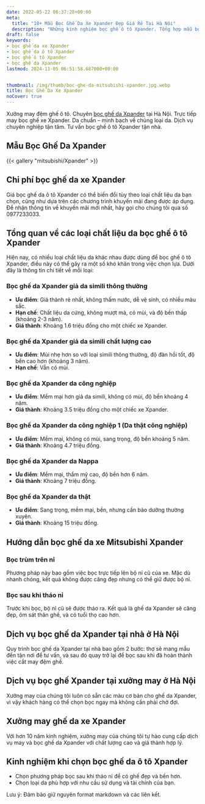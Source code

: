 ```yaml
---
date: 2022-05-22 06:37:28+00:00
meta:
  title: "18+ Mẫu Bọc Ghế Da Xe Xpander Đẹp Giá Rẻ Tại Hà Nội"
  description: "Những kinh nghiệm bọc ghế ô tô Xpander. Tổng hợp mẫu bọc ghế da Xpander đẹp. Bảng giá bọc ghế da xe Xpander. Chương trình khuyến mãi bọc ghế Mitsubishi Xpander"
draft: false
keywords:
- bọc ghế da xe Xpander
- bọc ghế da ô tô Xpander
- bọc ghế ô tô Xpander
- bọc ghế da Xpander
lastmod: 2024-11-05 06:51:58.687000+00:00


thumbnail: /img/thumb/boc-ghe-da-mitsubishi-xpander.jpg.webp
title: Bọc Ghế Da Xe Xpander
noCover: true
---
```


Xưởng may đệm ghế ô tô. Chuyên [bọc ghế da Xpander](https://bocgheoto.vn/mitsubishi/boc-ghe-da-xe-xpander.html/) tại Hà Nội. Trực tiếp may bọc ghế xe Xpander. Da chuẩn – minh bạch về chủng loại da. Dịch vụ chuyên nghiệp tận tâm. Tư vấn bọc ghế ô tô Xpander tận nhà.

## Mẫu Bọc Ghế Da Xpander
{{< gallery "mitsubishi/Xpander" >}}
## Chi phí bọc ghế da xe Xpander
Giá bọc ghế da ô tô Xpander có thể biến đổi tùy theo loại chất liệu da bạn chọn, cũng như dựa trên các chương trình khuyến mãi đang được áp dụng. Để nhận thông tin về khuyến mãi mới nhất, hãy gọi cho chúng tôi qua số 0977233033.

## Tổng quan về các loại chất liệu da bọc ghế ô tô Xpander
Hiện nay, có nhiều loại chất liệu da khác nhau được dùng để bọc ghế ô tô Xpander, điều này có thể gây ra một số khó khăn trong việc chọn lựa. Dưới đây là thông tin chi tiết về mỗi loại:

### Bọc ghế da Xpander giả da simili thông thường
- **Ưu điểm**: Giá thành rẻ nhất, không thấm nước, dễ vệ sinh, có nhiều màu sắc.
- **Hạn chế**: Chất liệu da cứng, không mượt mà, có mùi, và độ bền thấp (khoảng 2-3 năm).
- **Giá thành**: Khoảng 1.6 triệu đồng cho một chiếc xe Xpander.

### Bọc ghế da Xpander giả da simili chất lượng cao
- **Ưu điểm**: Mùi nhẹ hơn so với loại simili thông thường, độ đàn hồi tốt, độ bền cao hơn (khoảng 3 năm).
- **Hạn chế**: Vẫn có mùi.

### Bọc ghế da Xpander da công nghiệp
- **Ưu điểm**: Mềm mại hơn giả da simili, không có mùi, độ bền khoảng 4 năm.
- **Giá thành**: Khoảng 3.5 triệu đồng cho một chiếc xe Xpander.

### Bọc ghế da Xpander da công nghiệp 1 (Da thật công nghiệp)
- **Ưu điểm**: Mềm mại, không có mùi, sang trọng, độ bền khoảng 5 năm.
- **Giá thành**: Khoảng 4.7 triệu đồng.

### Bọc ghế da Xpander da Nappa
- **Ưu điểm**: Mềm mại, thẩm mỹ cao, độ bền hơn 6 năm.
- **Giá thành**: Khoảng 7 triệu đồng.

### Bọc ghế da Xpander da thật
- **Ưu điểm**: Sang trọng, mềm mại, bền, nhưng cần bảo dưỡng thường xuyên.
- **Giá thành**: Khoảng 15 triệu đồng.

## Hướng dẫn bọc ghế da xe Mitsubishi Xpander

### Bọc trùm trên nỉ
Phương pháp này bao gồm việc bọc trực tiếp lên bộ nỉ cũ của xe. Mặc dù nhanh chóng, kết quả không được căng đẹp nhưng có thể giữ được bộ nỉ.

### Bọc sau khi tháo nỉ
Trước khi bọc, bộ nỉ cũ sẽ được tháo ra. Kết quả là ghế da Xpander sẽ căng đẹp, ôm sát thân ghế, và có tuổi thọ cao hơn.

## Dịch vụ bọc ghế da Xpander tại nhà ở Hà Nội
Quy trình bọc ghế da Xpander tại nhà bao gồm 2 bước: thợ sẽ mang mẫu đến tận nơi để tư vấn, và sau đó quay trở lại để bọc sau khi đã hoàn thành việc cắt may đệm ghế.

## Dịch vụ bọc ghế Xpander tại xưởng may ở Hà Nội
Xưởng may của chúng tôi luôn có sẵn các màu cơ bản cho ghế da Xpander, vì vậy khách hàng có thể chọn bọc ngay mà không cần phải chờ đợi.

## Xưởng may ghế da xe Xpander
Với hơn 10 năm kinh nghiệm, xưởng may của chúng tôi tự hào cung cấp dịch vụ may và bọc ghế da Xpander với chất lượng cao và giá thành hợp lý.

## Kinh nghiệm khi chọn bọc ghế da ô tô Xpander
- Chọn phương pháp bọc sau khi tháo nỉ để có ghế đẹp và bền hơn.
- Chọn loại da phù hợp với nhu cầu sử dụng và tài chính của bạn.

Lưu ý: Đảm bảo giữ nguyên format markdown và các liên kết.